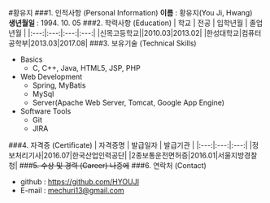 #황유지
###1. 인적사항 (Personal Information)
**이름** : 황유지(You Ji, Hwang)<br/>
**생년월일** : 1994. 10. 05
###2. 학력사항 (Education)
| 학교 | 전공 | 입학년월 | 졸업년월 |
|:---:|:---:|:---:|:---:|
|신목고등학교||2010.03|2013.02|
|한성대학교|컴퓨터공학부|2013.03|2017.08|
###3. 보유기술 (Technical Skills)
- Basics
  - C, C++, Java, HTML5, JSP, PHP
- Web Development
  - Spring, MyBatis
  - MySql
  - Server(Apache Web Server, Tomcat, Google App Engine)
- Software Tools
  - Git
  - JIRA
  
###4. 자격증 (Certificate)
| 자격증명 | 발급일자 | 발급기관 |
|:---:|:---:|:---:|
|정보처리기사|2016.07|한국산업인력공단|
|2종보통운전면허증|2016.01|서울지방경찰청|
###~~5. 수상 및 경력 (Career) 나중에~~
###6. 연락처 (Contact)
- github : https://github.com/HYOUJI
- E-mail : mechuri13@gmail.com
